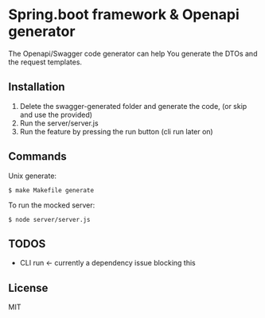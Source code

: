 # Spring.boot framework & Openapi generator

The Openapi/Swagger code generator can help You generate the DTOs and the request templates.

## Installation

1. Delete the swagger-generated folder and generate the code, (or skip and use the provided)
2. Run the server/server.js
3. Run the feature by pressing the run button (cli run later on)

## Commands

Unix generate:

```
$ make Makefile generate
```

To run the mocked server:

```
$ node server/server.js
```

## TODOS

- CLI run <- currently a dependency issue blocking this

## License
MIT